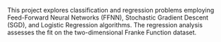 This project explores classification and regression problems employing Feed-Forward Neural
Networks (FFNN), Stochastic Gradient Descent (SGD), and Logistic Regression algorithms. The
regression analysis assesses the fit on the two-dimensional Franke Function dataset.


